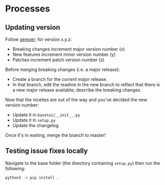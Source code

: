 # Processes

## Updating version

Follow [semver](https://semver.org/); for version x.y.z:
- Breaking changes increment major version number (x)
- New features increment minor version number (y)
- Patches increment patch version number (z)

Before merging breaking changes (i.e. a major release):
- Create a branch for the *current* major release. 
- In that branch, edit the readme in the new branch to reflect that there is a new major release available; describe the breaking changes.

Now that the niceties are out of the way and you've decided the new version number:
- Update it in `basetui/__init__.py`
- Update it in `setup.py`
- Update the changelog

Once it's in waiting, merge the branch to master!

## Testing issue fixes locally

Navigate to the base folder (the directory containing `setup.py`) then run the following:
```sh
python3 -m pip install .
```

